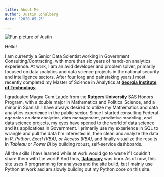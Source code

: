 ```yaml
---
title: About Me
author: Justin Schulberg
date: '2020-05-25'

---
```


![Fun picture of Justin](/images/Fun_Justin.jpg)

Hello!  

I am currently a Senior Data Scientist working in Government Consulting/Contracting, with more than six years of hands-on analytics experience. At work, I am an avid developer and problem solver, primarily focused on data analytics and data science projects in the national security and intelligence sectors. After four long and painstaking years,I most recently completed my Master of Science in Analytics at **[Georgia Institute of Technology](https://pe.gatech.edu/degrees/analytics)**.

I graduated Magna Cum Laude from the **Rutgers University** SAS Honors Program, with a double major in Mathematics and Political Science, and a minor in Spanish. I have always desired to utilize my Mathematics and data analytics experience in the public sector. Since I started consulting Federal agencies on data analytics, data management, predictive modeling, and data science projects, my eyes have opened to the world of data science and its applications in Government. I primarily use my experience in SQL to wrangle and pull the data I'm interested in, then clean and analyze the data in *R, Python, Excel (VBA), or Access (VBA)*, and finally visualize the results in *Tableau* or *Power BI* by building robust, self-service dashboards. 

All the skills I have learned while at work would go to waste if I couldn't share them with the world! And thus, **[Datacracy](https://www.datacracy.us/about/)** was born. As of now, this site uses R programming for analyses and the site build, but I mainly use Python at work and am slowly building out my Python code on this site.